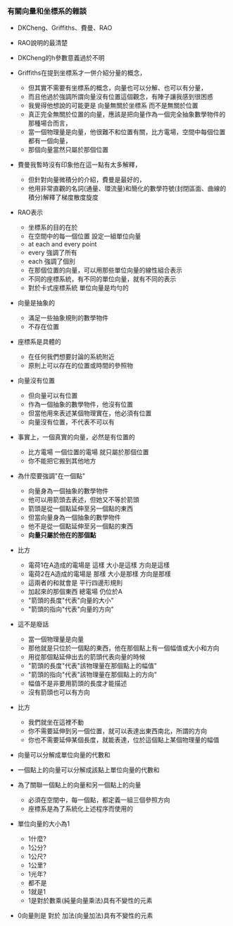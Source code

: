 

### 有關向量和坐標系的雜談

- DKCheng、Griffiths、費曼、RAO

- RAO說明的最清楚

- DKCheng的h參數意義過於不明

- Griffiths在提到坐標系才一併介紹分量的概念，
  - 但其實不需要有坐標系的概念，向量也可以分解、也可以有分量，
  - 而且他過於強調所謂向量沒有位置這個觀念，有陣子讓我感到很困惑
  - 我覺得他想說的可能更是 向量無關於坐標系 而不是無關於位置
  - 真正完全無關於位置的向量，應該是把向量作為一個完全抽象數學物件的那種場合而言，
  - 當一個物理量是向量，他很難不和位置有關，比方電場，空間中每個位置都有一個向量，
  - 那個向量當然只屬於那個位置

- 費曼我暫時沒有印象他在這一點有太多解釋，
  - 但針對向量微積分的介紹，費曼是最好的，
  - 他用非常直觀的名詞(通量、環流量)和簡化的數學符號(封閉區面、曲線的積分)解釋了梯度散度旋度

- RAO表示
  - 坐標系的目的在於
  - 在空間中的每一個位置 設定一組單位向量
  - at each and every point
  - every 強調了所有
  - each 強調了個別
  - 在那個位置的向量，可以用那些單位向量的線性組合表示
  - 不同的座標系統，有不同的單位向量，就有不同的表示
  - 對於卡式座標系統 單位向量是均勻的

- 向量是抽象的
  - 滿足一些抽象規則的數學物件
  - 不存在位置

- 座標系是具體的
  - 在任何我們想要討論的系統附近
  - 原則上可以存在的位置或時間的參照物

- 向量沒有位置 
  - 但向量可以有位置
  - 作為一個抽象的數學物件，他沒有位置
  - 但當他用來表述某個物理實在，他必須有位置
  - 向量沒有位置，不代表不可以有

- 事實上，一個真實的向量，必然是有位置的
  - 比方電場 一個位置的電場 就只屬於那個位置
  - 你不能把它搬到其他地方

- 為什麼要強調"在一個點"
  - 向量身為一個抽象的數學物件
  - 他可以用箭頭去表述，但她又不等於箭頭
  - 箭頭是從一個點延伸至另一個點的東西
  - 但當向量身為一個抽象的數學物件
  - 他不是從一個點延伸至另一個點的東西
  - **向量只屬於他在的那個點**

- 比方
  - 電荷1在A造成的電場是 這樣 大小是這樣 方向是這樣
  - 電荷2在A造成的電場是 那樣 大小是那樣 方向是那樣
  - 這兩者的和就會是 平行四邊形規則
  - 加起來的那個東西 總電場 仍位於A
  - "箭頭的長度"代表"向量的大小"
  - "箭頭的指向"代表"向量的方向"

- 這不是廢話
  - 當一個物理量是向量
  - 那他就是只位於一個點的東西，他在那個點上有一個幅值或大小和方向
  - 用從那個點延伸出去的箭頭代表向量的時候
  - "箭頭的長度"代表"該物理量在那個點上的幅值"
  - "箭頭的指向"代表"該物理量在那個點上的方向"
  - 幅值不是非要用箭頭的長度才能描述
  - 沒有箭頭也可以有方向

- 比方
  - 我們就坐在這裡不動
  - 你不需要延伸到另一個位置，就可以表達出東西南北，所謂的方向
  - 你也不需要延伸某個長度，就能表達，位於這個點上某個物理量的幅值

- 向量可以分解成單位向量的代數和
- 一個點上的向量可以分解成該點上單位向量的代數和
- 為了關聯一個點上的向量和另一個點上的向量
  - 必須在空間中，每一個點，都定義一組三個參照方向
  - 座標系是為了系統化上述程序而使用的

- 單位向量的大小為1
  - 1什麼?
  - 1公分?
  - 1公尺?
  - 1公里?
  - 1光年?
  - 都不是
  - 1就是1
  - 1是對於數乘(純量向量乘法)具有不變性的元素

- 0向量則是 對於 加法(向量加法)具有不變性的元素

